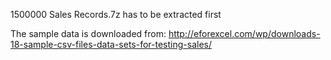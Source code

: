 1500000 Sales Records.7z has to be extracted first

The sample data is downloaded from:
http://eforexcel.com/wp/downloads-18-sample-csv-files-data-sets-for-testing-sales/